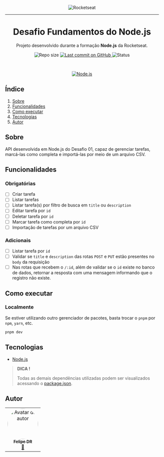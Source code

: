<p align="center">
  <img src="https://avatars.githubusercontent.com/u/28929274?s=200&v=4" alt="Rocketseat" />
  <hr>
  <h1 align="center">Desafio Fundamentos do Node.js</h1>
  <p align="center">Projeto desenvolvido durante a formação <strong>Node.js</strong> da Rocketseat.</p>
</p>

<p align="center">
  <img src="https://img.shields.io/github/repo-size/felipe-dr/challenge-fundamentals-api-node?style=for-the-badge&color=4e5acf" alt="Repo size" />
  <a aria-label="Last Commit" href="https://github.com/felipe-dr/challenge-fundamentals-api-node/commits/main">
    <img src="https://img.shields.io/github/last-commit/felipe-dr/challenge-fundamentals-api-node?style=for-the-badge&color=4e5acf" alt="Last commit on GitHub" />
  </a>
  <!-- <img src="https://img.shields.io/badge/license-MIT-4e5acf?style=for-the-badge" alt="License" /> -->
  <img src="https://img.shields.io/badge/status-andamento-yellow?style=for-the-badge" alt="Status" />
</p>

<br>

<p align="center">
  <a target="_blank" href="https://nodejs.org/en">
    <img src="https://img.shields.io/static/v1?style=plastic&color=blue&label=Node.js&message=JS&logo=Node.js" alt="Node.js" />
  </a>
</p>

## Índice

<ol>
  <li><a href="#sobre">Sobre</a></li>
  <li><a href="#funcionalidades">Funcionalidades</a></li>
  <li><a href="#como-executar">Como executar</a></li>
  <li><a href="#tecnologias">Tecnologias</a></li>
  <li><a href="#autor">Autor</a></li>
</ol>

## Sobre

API desenvolvida em Node.js do Desafio 01, capaz de gerenciar tarefas, marcá-las como completa e importá-las por meio de um arquivo CSV.

## Funcionalidades

### Obrigatórias

- [ ] Criar tarefa
- [ ] Listar tarefas
- [ ] Listar tarefa(s) por filtro de busca em `title` ou `description`
- [ ] Editar tarefa por `id`
- [ ] Deletar tarefa por `id`
- [ ] Marcar tarefa como completa por `id`
- [ ] Importação de tarefas por um arquivo CSV

### Adicionais

- [ ] Listar tarefa por `id`
- [ ] Validar se `title` e `description` das rotas `POST` e `PUT` estão presentes no `body` da requisição
- [ ] Nas rotas que recebem o `/:id`, além de validar se o `id` existe no banco de dados, retornar a resposta com uma mensagem informando que o registro não existe.

## Como executar

### Localmente

Se estiver utilizando outro gerenciador de pacotes, basta trocar o `pnpm` por `npm`, `yarn`, etc.

```bash
pnpm dev
```

## Tecnologias

- [Node.js](https://nodejs.org/en)

> **DICA !**
>
> Todas as demais dependências utilizadas podem ser visualizados acessando o [package.json](./package.json).

## Autor

<table>
  <tr>
    <td align="center">
      <a href="https://github.com/felipe-dr">
        <img style="border-radius: 50%;" src="https://avatars.githubusercontent.com/u/62888625?s=96&v=4" width="100px;" alt="Avatar do autor" />
        <br />
        <sub>
          <b>Felipe DR</b>
        </sub>
      </a>
      <br />
      <a href="mailto:felipe.corp7@gmail.com" title="E-mail">📩</a>
    </td>
  </tr>
</table>
